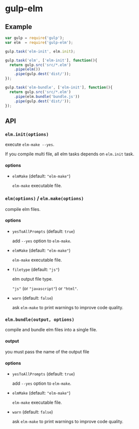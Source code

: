 gulp-elm
===

Example
---

```.js
var gulp = require('gulp');
var elm  = require('gulp-elm');

gulp.task('elm-init', elm.init);

gulp.task('elm', ['elm-init'], function(){
  return gulp.src('src/*.elm')
    .pipe(elm())
    .pipe(gulp.dest('dist/'));
});

gulp.task('elm-bundle', ['elm-init'], function(){
  return gulp.src('src/*.elm')
    .pipe(elm.bundle('bundle.js'))
    .pipe(gulp.dest('dist/'));
});
```

API
---

### `elm.init(options)`

execute `elm-make --yes`.

If you compile multi file, all elm tasks depends on `elm.init` task.

#### options

* `elmMake` (default: `"elm-make"`)

    `elm-make` executable file.

### `elm(options)` / `elm.make(options)`

compile elm files.

#### options

* `yesToAllPrompts` (default: `true`)

    add `--yes` option to `elm-make`.

* `elmMake` (default: `"elm-make"`)

    `elm-make` executable file.

* `filetype` (default: `"js"`)

    elm output file type.

    `"js"` (or `"javascript"`) or `"html"`.

* `warn` (default: `false`)

    ask `elm-make` to print warnings to improve code quality.

### `elm.bundle(output, options)`

compile and bundle elm files into a single file.

#### output

  you must pass the name of the output file

#### options

* `yesToAllPrompts` (default: `true`)

    add `--yes` option to `elm-make`.

* `elmMake` (default: `"elm-make"`)

    `elm-make` executable file.

* `warn` (default: `false`)

    ask `elm-make` to print warnings to improve code quality.
